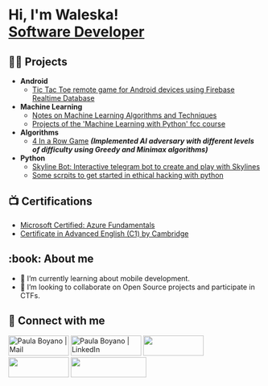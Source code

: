 <h1>Hi, I'm Waleska! <br/><a href="https://www.linkedin.com/in/paula-boyano-ivars-5248801ab/">Software Developer</a></h1>

<h2>👨‍💻 Projects</h2>

- <b>Android</b>
  - [Tic Tac Toe remote game for Android devices using Firebase Realtime Database](https://github.com/waleska404/tic-tac-toe)
- <b>Machine Learning</b>
  - [Notes on Machine Learning Algorithms and Techniques](https://github.com/waleska404/ML-with-Python-freeCodeCamp/tree/main/notes)
  - [Projects of the 'Machine Learning with Python' fcc course](https://github.com/waleska404/ML-with-Python-freeCodeCamp/tree/main/projects) 
- <b>Algorithms</b>
  - [4 In a Row Game](https://github.com/waleska404/4enRaya) <b><i>(Implemented AI adversary with different levels of difficulty using Greedy and Minimax algorithms)</b></i>
- <b>Python</b>
  - [Skyline Bot: Interactive telegram bot to create and play with Skylines](https://github.com/waleska404/SkylineBot)
  - [Some scrpits to get started in ethical hacking with python](https://github.com/waleska404/ethical-hacking)

<h2>📺 Certifications</h2>

- [Microsoft Certified: Azure Fundamentals](https://www.credly.com/badges/52bbb2fc-a302-4e1c-a1f1-237e623a3817/public_url)
- [Certificate in Advanced English (C1) by Cambridge](https://www.linkedin.com/in/paula-boyano-ivars-5248801ab/)

<h2> :book: About me</h2>

- 🌱 I’m currently learning about mobile development.
- 👯 I’m looking to collaborate on Open Source projects and participate in CTFs.

<h2> 🤳 Connect with me</h2>

[<img target="_blank" alt="Paula Boyano | Mail" width="120px" height="40" src="https://img.shields.io/badge/Gmail-D14836?style=for-the-badge&logo=gmail&logoColor=white" />][mail]
[<img target="_blank" alt="Paula Boyano | LinkedIn" width="140px" height="40" src="https://img.shields.io/badge/LinkedIn-0077B5?style=for-the-badge&logo=linkedin&logoColor=white" />][linkedin]
[<img target="_blank" width="120px" height="40" src="https://img.shields.io/badge/Twitter-1DA1F2?style=for-the-badge&logo=twitter&logoColor=white" />][twitter]
[<img target="_blank" width="120px" height="40" src="https://img.shields.io/badge/Medium-12100E?style=for-the-badge&logo=medium&logoColor=white" />][medium]
[<img target="_blank" width="150px" height="40" src="https://img.shields.io/badge/-Hackerrank-2EC866?style=for-the-badge&logo=HackerRank&logoColor=white" />][hackerrank]


[mail]: mailto:paulaboyanoivars@gmail.com
[linkedin]: https://www.linkedin.com/in/paula-boyano-ivars-5248801ab/
[twitter]: https://twitter.com/waleska404
[medium]: https://medium.com/@waleska404
[sololearn]: https://www.sololearn.com/profile/18038589
[hackerrank]: https://www.hackerrank.com/waleska404
